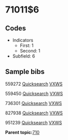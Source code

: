 # 71011$6

## Codes

-   Indicators
    -   First: 1
    -   Second: 1
-   Subfield: 6

## Sample bibs

559272 [Quicksearch](https://search.library.yale.edu/catalog/559272) [VXWS](http://prodorbis.library.yale.edu:7014/vxws/GetHoldingsService?bibId=559272)

559450 [Quicksearch](https://search.library.yale.edu/catalog/559450) [VXWS](http://prodorbis.library.yale.edu:7014/vxws/GetHoldingsService?bibId=559450)

736301 [Quicksearch](https://search.library.yale.edu/catalog/736301) [VXWS](http://prodorbis.library.yale.edu:7014/vxws/GetHoldingsService?bibId=736301)

827938 [Quicksearch](https://search.library.yale.edu/catalog/827938) [VXWS](http://prodorbis.library.yale.edu:7014/vxws/GetHoldingsService?bibId=827938)

951239 [Quicksearch](https://search.library.yale.edu/catalog/951239) [VXWS](http://prodorbis.library.yale.edu:7014/vxws/GetHoldingsService?bibId=951239)

**Parent topic:**[710](../../tags/710/710.md)

